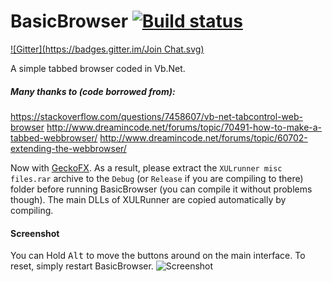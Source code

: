 BasicBrowser [![Build status](https://ci.appveyor.com/api/projects/status/vk3okvf6qmlpykgx)](https://ci.appveyor.com/project/Walkman100/basicbrowser)
============
[![Gitter](https://badges.gitter.im/Join Chat.svg)](https://gitter.im/Walkman100/Walkman?utm_source=badge&utm_medium=badge&utm_campaign=pr-badge&utm_content=badge)

A simple tabbed browser coded in Vb.Net.

##### Many thanks to (code borrowed from):
https://stackoverflow.com/questions/7458607/vb-net-tabcontrol-web-browser
http://www.dreamincode.net/forums/topic/70491-how-to-make-a-tabbed-webbrowser/
http://www.dreamincode.net/forums/topic/60702-extending-the-webbrowser/

Now with [GeckoFX](https://code.google.com/p/geckofx/). As a result, please extract the `XULrunner misc files.rar` archive to the `Debug` (or `Release` if you are compiling to there) folder before running BasicBrowser (you can compile it without problems though). The main DLLs of XULRunner are copied automatically by compiling.

#### Screenshot
You can Hold <kbd>Alt</kbd> to move the buttons around on the main interface. To reset, simply restart BasicBrowser.
![Screenshot](http://walkman100.github.io/Walkman/Images/WindowsProjectsScreenshots/BasicBrowser/MainWindow.png)
